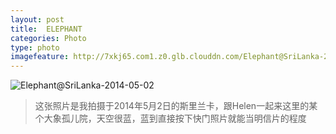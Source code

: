 ```yaml
---
layout: post
title:  ELEPHANT
categories: Photo
type: photo
imagefeature: http://7xkj65.com1.z0.glb.clouddn.com/Elephant@SriLanka-2014-05-02?imageMogr2/thumbnail/!30p
---
```


![Elephant@SriLanka-2014-05-02](http://7xkj65.com1.z0.glb.clouddn.com/Elephant@SriLanka-2014-05-02)

> 这张照片是我拍摄于2014年5月2日的斯里兰卡，跟Helen一起来这里的某个大象孤儿院，天空很蓝，蓝到直接按下快门照片就能当明信片的程度
